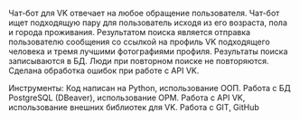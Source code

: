
Чат-бот для VK отвечает на любое обращение  пользователя.
 Чат-бот ищет подходящую пару для пользователь исходя из его возраста, пола и города проживания. 
Результатом поиска является отправка пользователю сообщения со ссылкой на профиль VK подходящего человека и тремя лучшими фотографиями профиля. 
Результаты поиска записываются в БД.
Люди при повторном поиске не повторяются.
Сделана обработка ошибок при работе с API VK.
 
Инструменты: 
Код написан на Python, использование ООП. 
Работа с БД PostgreSQL (DBeaver), использование ОРМ.
Работа с API VK, использование внешних библиотек для VK. 
Работа с GIT, GitHub

